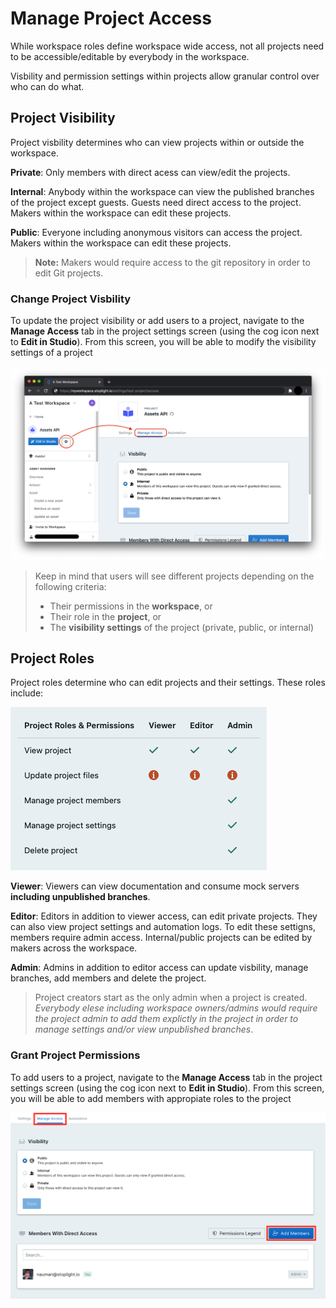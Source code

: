 # Manage Project Access

While workspace roles define workspace wide access, not all projects need to be accessible/editable by everybody in the workspace. 

Visbility and permission settings within projects allow granular control over who can do what. 

## Project Visibility

Project visbility determines who can view projects within or outside the workspace. 

**Private**: Only members with direct acess can view/edit the projects.

**Internal**: Anybody within the workspace can view the published branches of the project except guests. Guests need direct access to the project. Makers within the workspace can edit these projects.

**Public**: Everyone including anonymous visitors can access the project. Makers within the workspace can edit these projects.

> **Note:** Makers would require access to the git repository in order to edit Git projects.

### Change Project Visbility

To update the project visibility or add users to a project, navigate to the **Manage Access** tab in the project settings screen (using the cog icon next to **Edit in Studio**). From this screen, you will be able to modify the visibility settings of a project

![](../assets/images/manage-project-access.png)

> Keep in mind that users will see different projects depending on the following criteria:
> - Their permissions in the **workspace**, or
> - Their role in the **project**, or
> - The **visibility settings** of the project (private, public, or internal)


## Project Roles

Project roles determine who can edit projects and their settings. These roles include:

![Project Roles](../assets/images/project-roles.png)


**Viewer**: Viewers can view documentation and consume mock servers **including unpublished branches**.

**Editor**: Editors in addition to viewer access, can edit private projects. They can also view project settings and automation logs. To edit these settigns, members require admin access. Internal/public projects can be edited by makers across the workspace. 

**Admin**: Admins in addition to editor access can update visbility, manage branches, add members and delete the project. 

> Project creators start as the only admin when a project is created. *Everybody elese including workspace owners/admins would require the project admin to add them explictly in the project in order to manage settings and/or view unpublished branches*.

### Grant Project Permissions

To add users to a project, navigate to the **Manage Access** tab in the project settings screen (using the cog icon next to **Edit in Studio**). From this screen, you will be able to add members with appropiate roles to the project

![Direct Access](../assets/images/direct-access.png)




